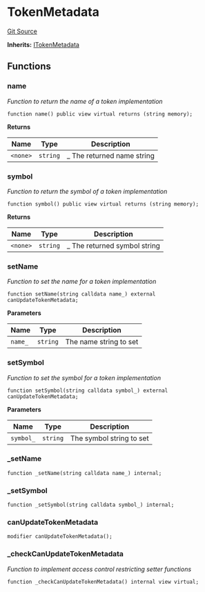 # TokenMetadata
[Git Source](https://github.com/0xStation/0xrails/blob/7b2d3363f0d5023623fd16114b60a38cf52ce246/src/cores/TokenMetadata/TokenMetadata.sol)

**Inherits:**
[ITokenMetadata](/src/cores/TokenMetadata/ITokenMetadata.sol/interface.ITokenMetadata.md)


## Functions
### name

*Function to return the name of a token implementation*


```solidity
function name() public view virtual returns (string memory);
```
**Returns**

|Name|Type|Description|
|----|----|-----------|
|`<none>`|`string`|_ The returned name string|


### symbol

*Function to return the symbol of a token implementation*


```solidity
function symbol() public view virtual returns (string memory);
```
**Returns**

|Name|Type|Description|
|----|----|-----------|
|`<none>`|`string`|_ The returned symbol string|


### setName

*Function to set the name for a token implementation*


```solidity
function setName(string calldata name_) external canUpdateTokenMetadata;
```
**Parameters**

|Name|Type|Description|
|----|----|-----------|
|`name_`|`string`|The name string to set|


### setSymbol

*Function to set the symbol for a token implementation*


```solidity
function setSymbol(string calldata symbol_) external canUpdateTokenMetadata;
```
**Parameters**

|Name|Type|Description|
|----|----|-----------|
|`symbol_`|`string`|The symbol string to set|


### _setName


```solidity
function _setName(string calldata name_) internal;
```

### _setSymbol


```solidity
function _setSymbol(string calldata symbol_) internal;
```

### canUpdateTokenMetadata


```solidity
modifier canUpdateTokenMetadata();
```

### _checkCanUpdateTokenMetadata

*Function to implement access control restricting setter functions*


```solidity
function _checkCanUpdateTokenMetadata() internal view virtual;
```

